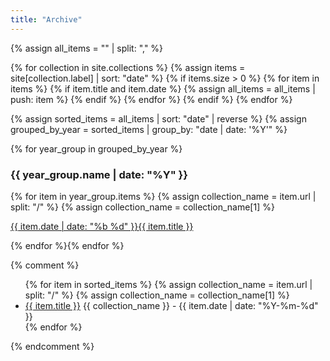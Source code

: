 ```yaml
---
title: "Archive"
---
```



{% assign all_items = "" | split: "," %}

{% for collection in site.collections %}
  {% assign items = site[collection.label] | sort: "date" %}
  {% if items.size > 0 %}
    {% for item in items %}
      {% if item.title and item.date %}
        {% assign all_items = all_items | push: item %}
      {% endif %}
    {% endfor %}
  {% endif %}
{% endfor %}

{% assign sorted_items = all_items | sort: "date" | reverse %}
{% assign grouped_by_year = sorted_items | group_by: "date | date: '%Y'" %}


{% for year_group in grouped_by_year %}
   <h3>{{ year_group.name | date: "%Y" }}</h3>
   {% for item in year_group.items %}
  {% assign collection_name = item.url | split: "/" %}
  {% assign collection_name = collection_name[1] %}
  <p class="list {{ collection_name }}">
    <a href="{{ folder }}{{ item.url }}"><span>{{ item.date | date: "%b %d" }}</span>{{ item.title }}</a>
  </p>
{% endfor %}{% endfor %}





{% comment %}
<ul>
  {% for item in sorted_items %}
  {% assign collection_name = item.url | split: "/" %}
  {% assign collection_name = collection_name[1] %}
  <li><a href="{{ item.url }}">{{ item.title }}</a> {{ collection_name }} - {{ item.date | date: "%Y-%m-%d" }}</li>
  {% endfor %}
</ul>
{% endcomment %}